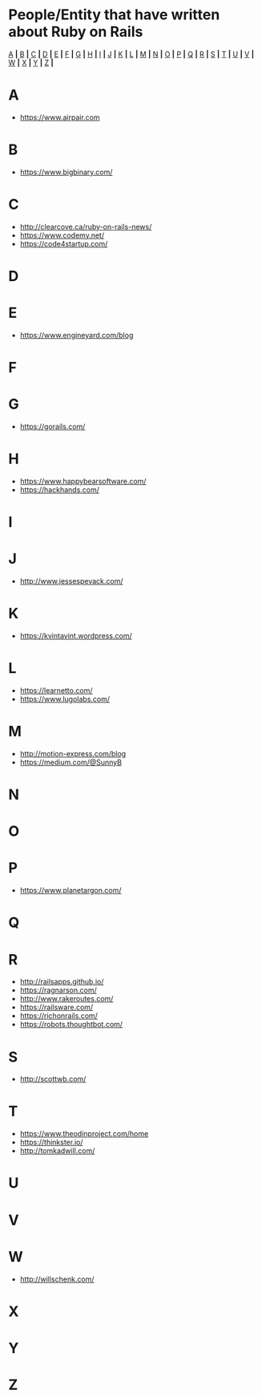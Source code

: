 # People/Entity that have written about Ruby on Rails

[A](#a) **|**
[B](#b) **|**
[C](#c) **|**
[D](#d) **|**
[E](#e) **|**
[F](#f) **|**
[G](#g) **|**
[H](#h) **|**
[I](#i) **|**
[J](#j) **|**
[K](#k) **|**
[L](#l) **|**
[M](#m) **|**
[N](#n) **|**
[O](#o) **|**
[P](#p) **|**
[Q](#q) **|**
[R](#r) **|**
[S](#s) **|**
[T](#t) **|**
[U](#u) **|**
[V](#v) **|**
[W](#w) **|**
[X](#x) **|**
[Y](#y) **|**
[Z](#z) **|**

# A
* https://www.airpair.com

# B


* https://www.bigbinary.com/

# C

* http://clearcove.ca/ruby-on-rails-news/
* https://www.codemy.net/
* https://code4startup.com/

# D

# E

* https://www.engineyard.com/blog

# F

# G

* https://gorails.com/

# H

* https://www.happybearsoftware.com/
* https://hackhands.com/

# I

# J

* http://www.jessespevack.com/

# K

* https://kvintavint.wordpress.com/

# L

* https://learnetto.com/
* https://www.lugolabs.com/

# M

* http://motion-express.com/blog
* https://medium.com/@SunnyB

# N

# O

# P

* https://www.planetargon.com/

# Q

# R

* http://railsapps.github.io/
* https://ragnarson.com/
* http://www.rakeroutes.com/
* https://railsware.com/
* https://richonrails.com/
* https://robots.thoughtbot.com/

# S

* http://scottwb.com/


# T

* https://www.theodinproject.com/home
* https://thinkster.io/
* http://tomkadwill.com/

# U

# V

# W

* http://willschenk.com/

# X

# Y

# Z
